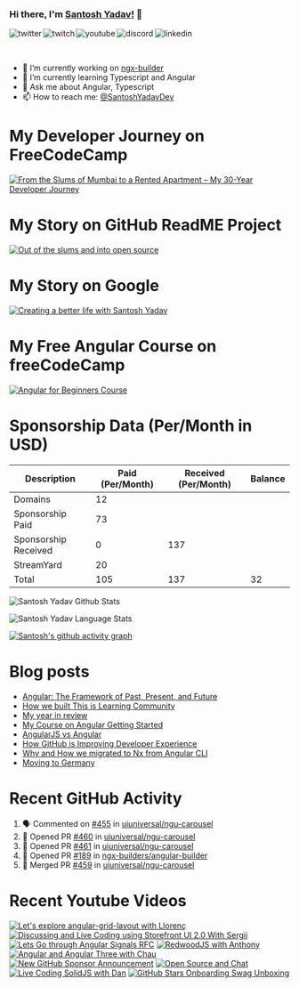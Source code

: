 ### Hi there, I'm [Santosh Yadav!](https://santoshyadav.dev) 👋

<p>
<a href="https://twitter.com/SantoshYadavDev">
   <img align="left" alt="twitter" src="https://img.shields.io/badge/Twitter-1DA1F2?style=for-the-badge&logo=twitter&logoColor=white" />
</a>&nbsp;&nbsp;

<a href="https://www.twitch.tv/santoshyadavdev">
   <img align="left" alt="twitch" src="https://img.shields.io/badge/Twitch-9146FF?style=for-the-badge&logo=twitch&logoColor=white" />
</a>&nbsp;&nbsp;

<a href="https://www.youtube.com/c/TechTalksWithSantosh">
   <img align="left" alt="youtube" src="https://img.shields.io/badge/YouTube-FF0000?style=for-the-badge&logo=youtube&logoColor=white" />
</a>&nbsp;&nbsp;

<a href="https://discord.gg/m6cNkVfXrQ">
   <img align="left" alt="discord" src="https://img.shields.io/badge/Discord-7289DA?style=for-the-badge&logo=discord&logoColor=white" />
</a>&nbsp;&nbsp;

<a href="https://www.linkedin.com/in/santoshyadavdev/">
   <img align="left" alt="linkedin" src="https://img.shields.io/badge/LinkedIn-0077B5?style=for-the-badge&logo=linkedin&logoColor=white" />
</a>
   


<p/>

<br/>
<p>

- 🔭 I’m currently working on [ngx-builder](https://github.com/ngx-builders)
- 🌱 I’m currently learning Typescript and Angular
- 💬 Ask me about Angular, Typescript
- 📫 How to reach me: [@SantoshYadavDev](https://twitter.com/SantoshYadavDev)

</p>

# My Developer Journey on FreeCodeCamp

[![From the Slums of Mumbai to a Rented Apartment – My 30-Year Developer Journey](https://images.ctfassets.net/s5uo95nf6njh/X5UtU4CujK58wJ0GYMOgX/5c270bf97627dd06134c316de8b95e44/Santosh_Yadav_07.01.2023_055.jpg?w=1200&fm=avif)](https://www.freecodecamp.org/news/my-journey-into-tech-from-slums-of-mumbai-to-my-own-apartment/)

# My Story on GitHub ReadME Project

[![Out of the slums and into open source](https://images.ctfassets.net/s5uo95nf6njh/2GWKJkEH95SEwMoqxEBRoX/3413d6d4c8f05070b9d9c549075b537c/Santosh_Yadav_07.01.2023_001_1.jpg?w=1200&fm=avif)](https://github.com/readme/stories/santosh-yadav)

# My Story on Google 

[![Creating a better life with Santosh Yadav](http://img.youtube.com/vi/RpSdB7BTp_U/0.jpg)](https://youtu.be/RpSdB7BTp_U)

# My Free Angular Course on freeCodeCamp

[![Angular for Beginners Course](http://img.youtube.com/vi/3qBXWUpoPHo/0.jpg)](http://www.youtube.com/watch?v=3qBXWUpoPHo)

# Sponsorship Data (Per/Month in USD)

| Description          | Paid (Per/Month) | Received (Per/Month) | Balance |
|----------------------|------------------|----------------------|---------|
| Domains              | 12               |                      |         |
| Sponsorship Paid     | 73               |                      |         |
| Sponsorship Received | 0                | 137                  |         |
| StreamYard           | 20               |                      |         |
| Total                | 105              | 137                  | 32      |

![Santosh Yadav Github Stats](https://github-readme-stats.vercel.app/api?username=SantoshYadavDev&show_icons=true&include_all_commits=true&theme=radical)

![Santosh Yadav Language Stats](https://github-readme-stats.vercel.app/api/top-langs/?username=SantoshYadavDev&layout=compact&theme=radical)

[![Santosh's github activity graph](https://github-readme-activity-graph.cyclic.app/graph?username=SantoshYadavDev&theme=github-compact)](https://github.com/ashutosh00710/github-readme-activity-graph)

# Blog posts
<!-- BLOG-POST-LIST:START -->
- [Angular: The Framework of Past, Present, and Future](https://dev.to/this-is-angular/angular-the-framework-of-past-present-and-future-87d)
- [How we built This is Learning Community](https://dev.to/this-is-learning/how-we-built-this-is-learning-community-g34)
- [My year in review](https://dev.to/this-is-learning/my-year-in-review-341d)
- [My Course on Angular Getting Started](https://dev.to/this-is-learning/my-course-on-angular-getting-started-3jec)
- [AngularJS vs Angular](https://dev.to/this-is-angular/angularjs-vs-angular-1gh6)
- [How GitHub is Improving Developer Experience](https://dev.to/this-is-learning/how-github-is-improving-developer-experience-8jj)
- [Why and How we migrated to Nx from Angular CLI](https://dev.to/this-is-angular/why-and-how-we-migrated-to-nx-from-angular-cli-5a61)
- [Moving to Germany](https://dev.to/santoshyadavdev/moving-to-germany-4no9)
<!-- BLOG-POST-LIST:END -->

# Recent GitHub Activity
<!--START_SECTION:activity-->
1. 🗣 Commented on [#455](https://github.com/uiuniversal/ngu-carousel/issues/455) in [uiuniversal/ngu-carousel](https://github.com/uiuniversal/ngu-carousel)
2. 💪 Opened PR [#460](https://github.com/uiuniversal/ngu-carousel/pull/460) in [uiuniversal/ngu-carousel](https://github.com/uiuniversal/ngu-carousel)
3. 💪 Opened PR [#461](https://github.com/uiuniversal/ngu-carousel/pull/461) in [uiuniversal/ngu-carousel](https://github.com/uiuniversal/ngu-carousel)
4. 💪 Opened PR [#189](https://github.com/ngx-builders/angular-builder/pull/189) in [ngx-builders/angular-builder](https://github.com/ngx-builders/angular-builder)
5. 🎉 Merged PR [#459](https://github.com/uiuniversal/ngu-carousel/pull/459) in [uiuniversal/ngu-carousel](https://github.com/uiuniversal/ngu-carousel)
<!--END_SECTION:activity-->

# Recent Youtube Videos
<!-- BEGIN YOUTUBE-CARDS -->
[![Let's explore angular-grid-layout with Llorenç](https://ytcards.demolab.com/?id=FUiuWwLClpY&title=Let%27s+explore+angular-grid-layout+with+Lloren%C3%A7&lang=en&timestamp=1681892747&background_color=%230d1117&title_color=%23ffffff&stats_color=%23dedede&width=250 "Let's explore angular-grid-layout with Llorenç")](https://www.youtube.com/watch?v=FUiuWwLClpY)
[![Discussing and Live Coding using Storefront UI 2.0 With Sergii](https://ytcards.demolab.com/?id=MzigbDGN57Q&title=Discussing+and+Live+Coding+using+Storefront+UI+2.0+With+Sergii&lang=en&timestamp=1680774519&background_color=%230d1117&title_color=%23ffffff&stats_color=%23dedede&width=250 "Discussing and Live Coding using Storefront UI 2.0 With Sergii")](https://www.youtube.com/watch?v=MzigbDGN57Q)
[![Lets Go through Angular Signals RFC](https://ytcards.demolab.com/?id=Qea5siYHR1E&title=Lets+Go+through+Angular+Signals+RFC&lang=en&timestamp=1680684486&background_color=%230d1117&title_color=%23ffffff&stats_color=%23dedede&width=250 "Lets Go through Angular Signals RFC")](https://www.youtube.com/watch?v=Qea5siYHR1E)
[![RedwoodJS with Anthony](https://ytcards.demolab.com/?id=xMtEEL9xSas&title=RedwoodJS+with+Anthony&lang=en&timestamp=1679134422&background_color=%230d1117&title_color=%23ffffff&stats_color=%23dedede&width=250 "RedwoodJS with Anthony")](https://www.youtube.com/watch?v=xMtEEL9xSas)
[![Angular and Angular Three with Chau](https://ytcards.demolab.com/?id=J-hUD4Wb5T0&title=Angular+and+Angular+Three+with+Chau&lang=en&timestamp=1678271984&background_color=%230d1117&title_color=%23ffffff&stats_color=%23dedede&width=250 "Angular and Angular Three with Chau")](https://www.youtube.com/watch?v=J-hUD4Wb5T0)
[![New GitHub Sponsor Announcement](https://ytcards.demolab.com/?id=Yx5jDYEguL4&title=New+GitHub+Sponsor+Announcement&lang=en&timestamp=1677606076&background_color=%230d1117&title_color=%23ffffff&stats_color=%23dedede&width=250 "New GitHub Sponsor Announcement")](https://www.youtube.com/watch?v=Yx5jDYEguL4)
[![Open Source and Chat](https://ytcards.demolab.com/?id=UcienbLi9N8&title=Open+Source+and+Chat&lang=en&timestamp=1677494475&background_color=%230d1117&title_color=%23ffffff&stats_color=%23dedede&width=250 "Open Source and Chat")](https://www.youtube.com/watch?v=UcienbLi9N8)
[![Live Coding SolidJS with Dan](https://ytcards.demolab.com/?id=rEFfDoxe2qg&title=Live+Coding+SolidJS+with+Dan&lang=en&timestamp=1677148343&background_color=%230d1117&title_color=%23ffffff&stats_color=%23dedede&width=250 "Live Coding SolidJS with Dan")](https://www.youtube.com/watch?v=rEFfDoxe2qg)
[![GitHub Stars Onboarding Swag Unboxing](https://ytcards.demolab.com/?id=tEDm5lPeqQU&title=GitHub+Stars+Onboarding+Swag+Unboxing&lang=en&timestamp=1676407612&background_color=%230d1117&title_color=%23ffffff&stats_color=%23dedede&width=250 "GitHub Stars Onboarding Swag Unboxing")](https://www.youtube.com/watch?v=tEDm5lPeqQU)
<!-- END YOUTUBE-CARDS -->